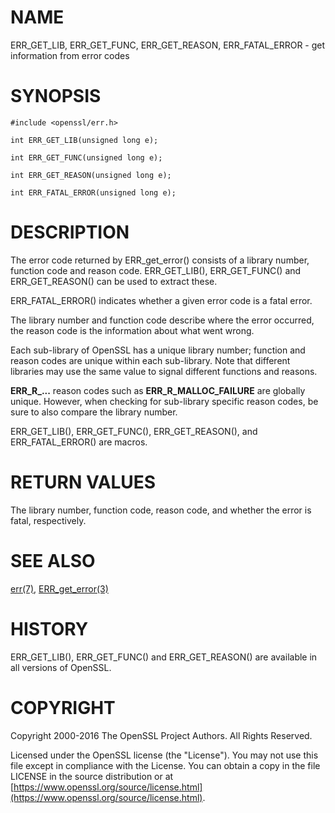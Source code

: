 # NAME

ERR\_GET\_LIB, ERR\_GET\_FUNC, ERR\_GET\_REASON, ERR\_FATAL\_ERROR
\- get information from error codes

# SYNOPSIS

    #include <openssl/err.h>

    int ERR_GET_LIB(unsigned long e);

    int ERR_GET_FUNC(unsigned long e);

    int ERR_GET_REASON(unsigned long e);

    int ERR_FATAL_ERROR(unsigned long e);

# DESCRIPTION

The error code returned by ERR\_get\_error() consists of a library
number, function code and reason code. ERR\_GET\_LIB(), ERR\_GET\_FUNC()
and ERR\_GET\_REASON() can be used to extract these.

ERR\_FATAL\_ERROR() indicates whether a given error code is a fatal error.

The library number and function code describe where the error
occurred, the reason code is the information about what went wrong.

Each sub-library of OpenSSL has a unique library number; function and
reason codes are unique within each sub-library.  Note that different
libraries may use the same value to signal different functions and
reasons.

**ERR\_R\_...** reason codes such as **ERR\_R\_MALLOC\_FAILURE** are globally
unique. However, when checking for sub-library specific reason codes,
be sure to also compare the library number.

ERR\_GET\_LIB(), ERR\_GET\_FUNC(), ERR\_GET\_REASON(), and ERR\_FATAL\_ERROR()
 are macros.

# RETURN VALUES

The library number, function code, reason code, and whether the error
is fatal, respectively.

# SEE ALSO

[err(7)](http://man.he.net/man7/err), [ERR\_get\_error(3)](http://man.he.net/man3/ERR_get_error)

# HISTORY

ERR\_GET\_LIB(), ERR\_GET\_FUNC() and ERR\_GET\_REASON() are available in
all versions of OpenSSL.

# COPYRIGHT

Copyright 2000-2016 The OpenSSL Project Authors. All Rights Reserved.

Licensed under the OpenSSL license (the "License").  You may not use
this file except in compliance with the License.  You can obtain a copy
in the file LICENSE in the source distribution or at
[https://www.openssl.org/source/license.html](https://www.openssl.org/source/license.html).

